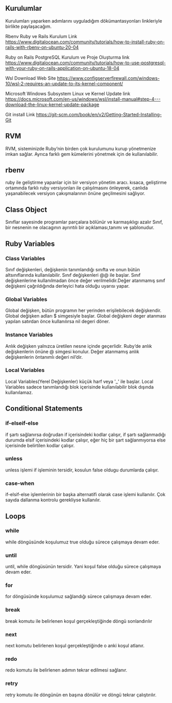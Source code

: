 ## Kurulumlar
Kurulumları yaparken adımlarını uyguladığım dökümantasyonları linkleriyle birlikte paylaşacağım.

Rbenv Ruby ve Rails Kurulum Link
https://www.digitalocean.com/community/tutorials/how-to-install-ruby-on-rails-with-rbenv-on-ubuntu-20-04

Ruby on Rails PostgreSQL Kurulum ve Proje Oluşturma link
https://www.digitalocean.com/community/tutorials/how-to-use-postgresql-with-your-ruby-on-rails-application-on-ubuntu-18-04

Wsl Download Web Site
https://www.configserverfirewall.com/windows-10/wsl-2-requires-an-update-to-its-kernel-component/

Microsoft Windows Subsystem Linux ve Kernel Update link
https://docs.microsoft.com/en-us/windows/wsl/install-manual#step-4---download-the-linux-kernel-update-package

Git install Link
https://git-scm.com/book/en/v2/Getting-Started-Installing-Git

## RVM 
RVM, sisteminizde Ruby’nin birden çok kurulumunu kurup yönetmenize imkan sağlar. 
Ayrıca farklı gem kümelerini yönetmek için de kullanılabilir.

## rbenv

ruby ile geliştirme yapanlar için bir versiyon yönetim aracı.
kısaca, geliştirme ortamında farklı ruby versiyonları ile çalışılmasını önleyerek, 
canlıda yaşanabilecek versiyon çakışmalarının önüne geçilmesini sağlıyor.

## Class Object

Sınıflar sayesinde programlar parçalara bölünür ve karmaşıklıgı azalır
Sınıf, bir nesnenin ne olacagının ayrıntılı bir açıklaması,tanımı ve şablonudur.

## Ruby Variables

### Class Variables
Sınıf değişkenleri, değişkenin tanımlandığı sınıfta ve onun bütün altsınıflarında kullanılabilir.
Sınıf değişkenleri @@ ile başlar.
Sınıf değişkenlerine kullanılmadan önce değer verilmelidir.Değer atanmamış sınıf değişkeni çağrıldığında derleyici hata olduğu uyarısı yapar.

### Global Variables
Global değişken, bütün programın her yerinden erişilebilecek değişkendir.
Global değişken adları $ simgesiyle başlar. 
Global değişkeni deger atanması yapılan satırdan önce kullanılırsa nil degeri döner.

### Instance Variables
Anlık değişken yalnızca üretilen nesne  içinde geçerlidir.
Ruby’de anlık değişkenlerin önüne @ simgesi konulur. 
Değer atanmamış anlık değişkenlerin öntanımlı değeri nil’dir.

### Local Variables

Local Variables(Yerel Değişkenler) küçük harf veya '_' ile başlar. 
Local Variables sadece tanımlandığı blok içerisinde kullanılabilir blok dışında kullanılamaz. 

## Conditional Statements

### if-elseif-else

if şartı sağlanırsa doğrudan if içerisindeki kodlar çalışır,
if şartı sağlanmadığı durumda elsif içerisindeki kodlar çalışır,
eğer hiç bir şart sağlanmıyorsa else içerisinde belirtilen kodlar çalışır.

### unless

unless işlemi if işleminin tersidir, kosulun false oldugu durumlarda çalışır.

### case-when

if-elsif-else işlemlerinin bir başka alternatifi olarak case işlemi kullanılır. Çok sayıda dallanma kontrolu gerekliyse kullanılır.

## Loops

### while

while döngüsünde koşulumuz true olduğu sürece çalışmaya devam eder.

### until

until, while döngüsünün tersidir. Yani koşul false olduğu sürece çalışmaya devam eder.

### for

for döngüsünde koşulumuz sağlandığı sürece çalışmaya devam eder.

### break

break komutu ile belirlenen koşul gerçekleştiğinde döngü sonlandırılır

### next

next komutu belirlenen koşul gerçekleştiğinde o anki koşul atlanır.

### redo

redo komutu ile belirlenen adımın tekrar edilmesi sağlanır.

### retry

retry komutu ile döngünün en başına dönülür ve döngü tekrar çalıştırılır.